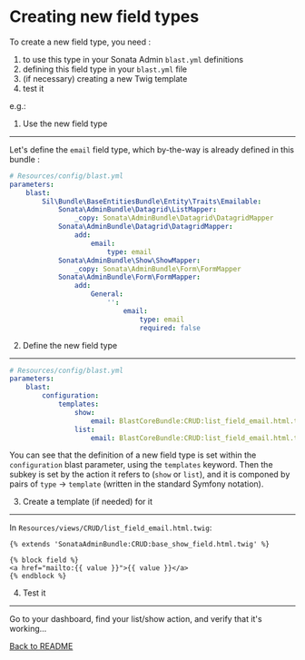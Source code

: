 Creating new field types
=========================

To create a new field type, you need :

1. to use this type in your Sonata Admin ```blast.yml``` definitions
2. defining this field type in your ```blast.yml``` file
3. (if necessary) creating a new Twig template
4. test it

e.g.:

1. Use the new field type
-------------------------

Let's define the ```email``` field type, which by-the-way is already defined in this bundle :

```yaml
# Resources/config/blast.yml
parameters:
    blast:
        Sil\Bundle\BaseEntitiesBundle\Entity\Traits\Emailable:
            Sonata\AdminBundle\Datagrid\ListMapper:
                _copy: Sonata\AdminBundle\Datagrid\DatagridMapper
            Sonata\AdminBundle\Datagrid\DatagridMapper:
                add:
                    email:
                        type: email
            Sonata\AdminBundle\Show\ShowMapper:
                _copy: Sonata\AdminBundle\Form\FormMapper
            Sonata\AdminBundle\Form\FormMapper:
                add:
                    General:
                        '':
                            email:
                                type: email
                                required: false
```

2. Define the new field type
----------------------------

```yaml
# Resources/config/blast.yml
parameters:
    blast:
        configuration:
            templates:
                show:
                    email: BlastCoreBundle:CRUD:list_field_email.html.twig
                list:
                    email: BlastCoreBundle:CRUD:list_field_email.html.twig
```

You can see that the definition of a new field type is set within the ```configuration``` blast parameter, using the ```templates``` keyword. Then the subkey is set by the action it refers to (```show``` or ```list```), and it is componed by pairs of ```type``` → ```template``` (written in the standard Symfony notation).

3. Create a template (if needed) for it
---------------------------------------

In ```Resources/views/CRUD/list_field_email.html.twig```:

```twig
{% extends 'SonataAdminBundle:CRUD:base_show_field.html.twig' %}

{% block field %}
<a href="mailto:{{ value }}">{{ value }}</a>
{% endblock %}
```

4. Test it
----------

Go to your dashboard, find your list/show action, and verify that it's working...

[Back to README](../../README.md)
